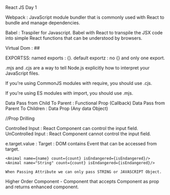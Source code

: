 React JS Day 1

Webpack : JavaScript module bundler that is commonly used with React to bundle and manage dependencies.

Babel : Traspiler for Javascript. Babel with React to transpile the JSX code into simple React functions that can be understood by browsers.

Virtual Dom : ##

EXPORTSS:
named exports : {}.
default exportz : no {} and only one export.

.mjs and .cjs are a way to tell Node.js explicitly how to interpret your JavaScript files.

If you're using CommonJS modules with require, you should use .cjs.

If you're using ES modules with import, you should use .mjs.

Data Pass from Child To Parent : Functional Prop (Callback)
Data Pass from Parent To Children : Data Prop (Any data Object)

//Prop Drilling

Controlled Input : React Component can control the input field.
UnControlled Input : React Component cannot control the input field.

e.target.value : Target : DOM contains Event that can be accessed from target.

    <Animal name={name} count={count} isEndangered={isEndangered}/>
    <Animal name="String" count={count} isEndangered={isEndangered}/>

    When Passing Attribute we can only pass STRING or JAVASCRIPT Object.

Higher Order Component - Component that accepts Component as prop and returns enhanced component.
